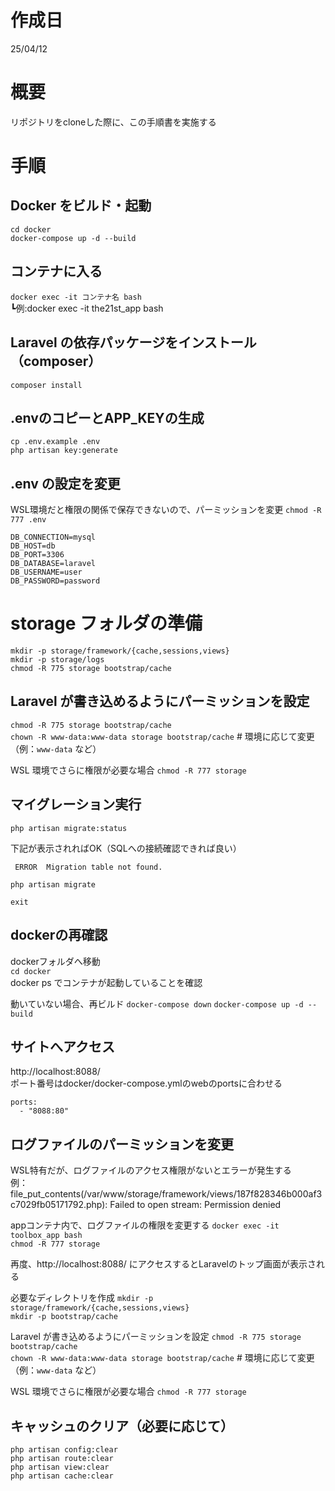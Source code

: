 # 作成日
25/04/12

# 概要
リポジトリをcloneした際に、この手順書を実施する

# 手順

## Docker をビルド・起動
`cd docker  `  
`docker-compose up -d --build`  

## コンテナに入る
`docker exec -it コンテナ名 bash`  
┗例:docker exec -it the21st_app bash

## Laravel の依存パッケージをインストール（composer）
`composer install`  

## .envのコピーとAPP_KEYの生成
`cp .env.example .env`  
`php artisan key:generate`  

## .env の設定を変更
WSL環境だと権限の関係で保存できないので、パーミッションを変更
`chmod -R 777 .env`  

```
DB_CONNECTION=mysql
DB_HOST=db
DB_PORT=3306
DB_DATABASE=laravel
DB_USERNAME=user
DB_PASSWORD=password
```

# storage フォルダの準備
`mkdir -p storage/framework/{cache,sessions,views}`  
`mkdir -p storage/logs`  
`chmod -R 775 storage bootstrap/cache`  

## Laravel が書き込めるようにパーミッションを設定
`chmod -R 775 storage bootstrap/cache`  
`chown -R www-data:www-data storage bootstrap/cache`    # 環境に応じて変更（例：`www-data` など）

WSL 環境でさらに権限が必要な場合
`chmod -R 777 storage`  

## マイグレーション実行
`php artisan migrate:status`

下記が表示されればOK（SQLへの接続確認できれば良い）
```
 ERROR  Migration table not found.  
```

`php artisan migrate`

`exit`

## dockerの再確認
dockerフォルダへ移動  
`cd docker`  
docker ps でコンテナが起動していることを確認  

動いていない場合、再ビルド
`docker-compose down`
`docker-compose up -d --build`

## サイトへアクセス
http://localhost:8088/  
ポート番号はdocker/docker-compose.ymlのwebのportsに合わせる  
```
ports:
  - "8088:80"
```

## ログファイルのパーミッションを変更
WSL特有だが、ログファイルのアクセス権限がないとエラーが発生する  
例：file_put_contents(/var/www/storage/framework/views/187f828346b000af3c7029fb05171792.php): Failed to open stream: Permission denied

appコンテナ内で、ログファイルの権限を変更する
`docker exec -it toolbox_app bash`  
`chmod -R 777 storage`  

再度、http://localhost:8088/  にアクセスするとLaravelのトップ画面が表示される

必要なディレクトリを作成
`mkdir -p storage/framework/{cache,sessions,views}`  
`mkdir -p bootstrap/cache`  

Laravel が書き込めるようにパーミッションを設定
`chmod -R 775 storage bootstrap/cache`  
`chown -R www-data:www-data storage bootstrap/cache`    # 環境に応じて変更（例：`www-data` など）

WSL 環境でさらに権限が必要な場合
`chmod -R 777 storage`  

## キャッシュのクリア（必要に応じて）
`php artisan config:clear`  
`php artisan route:clear`  
`php artisan view:clear`  
`php artisan cache:clear`  

